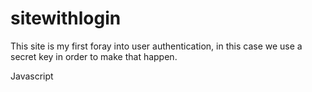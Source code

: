 # sitewithlogin

This site is my first foray into user authentication, in this case we use a secret key in order to make that happen.

Javascript
